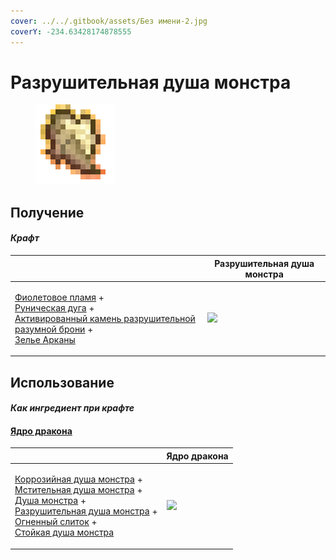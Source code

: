 ```yaml
---
cover: ../../.gitbook/assets/Без имени-2.jpg
coverY: -234.63428174878555
---
```


# Разрушительная душа монстра

<figure><img src="../../.gitbook/assets/basemonstersoul_destructive_128.png" alt=""><figcaption></figcaption></figure>

## Получение

#### _Крафт_

|                                                                                                                                                                                                                                                                               |  Разрушительная душа монстра                                |
| ----------------------------------------------------------------------------------------------------------------------------------------------------------------------------------------------------------------------------------------------------------------------------- | ----------------------------------------------------------- |
| <p><a href="purple_blaze.md">Фиолетовое пламя</a> +<br><a href="runic_arc.md">Руническая дуга</a> +<br><a href="sentientarmourgem_destructive_activated.md">Активированный камень разрушительной разумной брони</a> +<br><a href="weak_arcana_potion.md">Зелье Арканы</a></p> | ![](../../.gitbook/assets/basemonstersoul\_destructive.png) |

## Использование

#### _Как ингредиент при крафте_

#### [Ядро дракона](draconic_core.md)

|                                                                                                                                                                                                                                                                                                                                                                                                              |  Ядро дракона                                 |
| ------------------------------------------------------------------------------------------------------------------------------------------------------------------------------------------------------------------------------------------------------------------------------------------------------------------------------------------------------------------------------------------------------------ | --------------------------------------------- |
| <p><a href="basemonstersoul_corrosive.md">Коррозийная душа монстра</a> +<br><a href="basemonstersoul_vengeful.md">Мстительная душа монстра</a> +<br><a href="basemonstersoul.md">Душа монстра</a> +<br><a href="basemonstersoul_destructive.md">Разрушительная душа монстра</a> +<br><a href="fireite_ingot.md">Огненный слиток</a> +<br><a href="basemonstersoul_steadfast.md">Стойкая душа монстра</a></p> | ![](../../.gitbook/assets/draconic\_core.png) |

